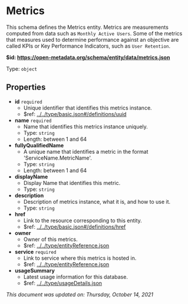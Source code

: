 # Metrics

This schema defines the Metrics entity. Metrics are measurements computed from data such as `Monthly Active Users`. Some of the metrics that measures used to determine performance against an objective are called KPIs or Key Performance Indicators, such as `User Retention`.

**$id: https://open-metadata.org/schema/entity/data/metrics.json**

Type: `object`

## Properties
 - **id** `required`
   - Unique identifier that identifies this metrics instance.
   - $ref: [../../type/basic.json#/definitions/uuid](../types/basic.md#uuid)
 - **name** `required`
   - Name that identifies this metrics instance uniquely.
   - Type: `string`
   - Length: between 1 and 64
 - **fullyQualifiedName**
   - A unique name that identifies a metric in the format 'ServiceName.MetricName'.
   - Type: `string`
   - Length: between 1 and 64
 - **displayName**
     - Display Name that identifies this metric.
     - Type: `string`
 - **description**
   - Description of metrics instance, what it is, and how to use it.
   - Type: `string`
 - **href**
   - Link to the resource corresponding to this entity.
   - $ref: [../../type/basic.json#/definitions/href](../types/basic.md#href)
 - **owner**
   - Owner of this metrics.
   - $ref: [../../type/entityReference.json](../types/entityreference.md)
 - **service** `required`
   - Link to service where this metrics is hosted in.
   - $ref: [../../type/entityReference.json](../types/entityreference.md)
 - **usageSummary**
   - Latest usage information for this database.
   - $ref: [../../type/usageDetails.json](../types/usagedetails.md)

_This document was updated on: Thursday, October 14, 2021_